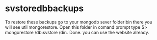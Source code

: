 # svstoredbbackups

To restore these backups go to your mongodb sever folder bin
there you will see util mongorestore. Open this folder in comand prompt 
type $> mongorestore /db:svstore /dir:<path to plase were you downloaded this folder>.
Done. you can use the website already.
